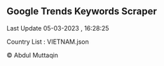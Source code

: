 

## Google Trends Keywords Scraper 
 
Last Update 05-03-2023 , 16:28:25

Country List :
VIETNAM.json



© Abdul Muttaqin 
